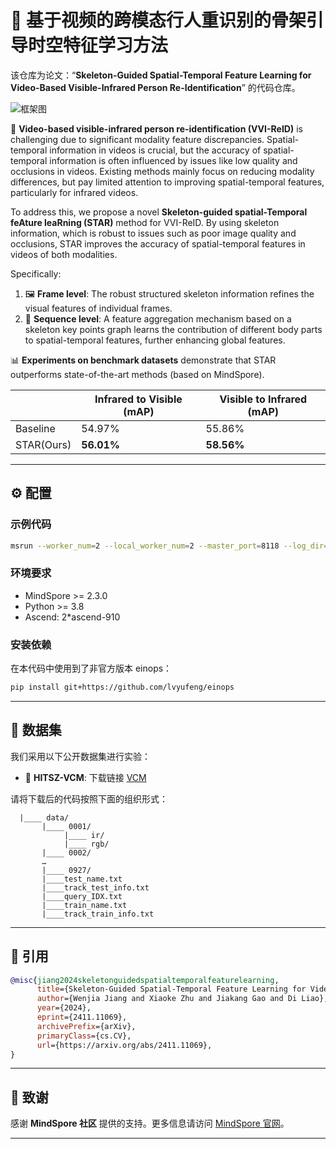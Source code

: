 # 🌟 基于视频的跨模态行人重识别的骨架引导时空特征学习方法

该仓库为论文：“**Skeleton-Guided Spatial-Temporal Feature Learning for Video-Based Visible-Infrared Person Re-Identification**” 的代码仓库。

![框架图](./Fig/framework.jpg)

🎥 **Video-based visible-infrared person re-identification (VVI-ReID)** is challenging due to significant modality feature discrepancies. Spatial-temporal information in videos is crucial, but the accuracy of spatial-temporal information is often influenced by issues like low quality and occlusions in videos. Existing methods mainly focus on reducing modality differences, but pay limited attention to improving spatial-temporal features, particularly for infrared videos.

To address this, we propose a novel **Skeleton-guided spatial-Temporal feAture leaRning (STAR)** method for VVI-ReID. By using skeleton information, which is robust to issues such as poor image quality and occlusions, STAR improves the accuracy of spatial-temporal features in videos of both modalities.

Specifically:

1. 🖼️ **Frame level**: The robust structured skeleton information refines the visual features of individual frames.
2. 🔄 **Sequence level**: A feature aggregation mechanism based on a skeleton key points graph learns the contribution of different body parts to spatial-temporal features, further enhancing global features.

📊 **Experiments on benchmark datasets** demonstrate that STAR outperforms state-of-the-art methods (based on MindSpore).

|            | Infrared to Visible (mAP) | Visible to Infrared (mAP) |
| ---------- | ------------------------- | ------------------------- |
| Baseline   | 54.97%                    | 55.86%                    |
| STAR(Ours) | **56.01%**                | **58.56%**                |

---

## ⚙️ 配置

### 示例代码

```sh
msrun --worker_num=2 --local_worker_num=2 --master_port=8118 --log_dir=msrun_log --join=True --cluster_time_out=300 code_new/model_ms.py
```

### 环境要求

- MindSpore >= 2.3.0
- Python >= 3.8
- Ascend: 2\*ascend-910

### 安装依赖

在本代码中使用到了非官方版本 einops：

```sh
pip install git+https://github.com/lvyufeng/einops
```

---

## 📂 数据集

我们采用以下公开数据集进行实验：

- 🌌 **HITSZ-VCM**: 下载链接 [VCM](https://github.com/link-to-sysumm01)

请将下载后的代码按照下面的组织形式：

```
  |____ data/
       |____ 0001/
            |____ ir/
            |____ rgb/
       |____ 0002/
       …
       |____ 0927/
       |____test_name.txt
       |____track_test_info.txt
       |____query_IDX.txt
       |____train_name.txt
       |____track_train_info.txt
```

---

## 📖 引用

```bibtex
@misc{jiang2024skeletonguidedspatialtemporalfeaturelearning,
      title={Skeleton-Guided Spatial-Temporal Feature Learning for Video-Based Visible-Infrared Person Re-Identification},
      author={Wenjia Jiang and Xiaoke Zhu and Jiakang Gao and Di Liao},
      year={2024},
      eprint={2411.11069},
      archivePrefix={arXiv},
      primaryClass={cs.CV},
      url={https://arxiv.org/abs/2411.11069},
}
```

---

## 🙏 致谢

感谢 **MindSpore 社区** 提供的支持。更多信息请访问 [MindSpore 官网](https://www.mindspore.cn)。

---
